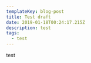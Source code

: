 ```yaml
---
templateKey: blog-post
title: Test draft
date: 2019-01-18T00:24:17.215Z
description: test
tags:
  - test
---
```

test
